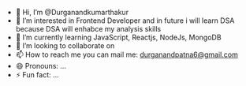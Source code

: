 - 👋 Hi, I’m @Durganandkumarthakur
- 👀 I’m interested in Frontend Developer and in future i will learn DSA because DSA will enhabce my analysis skills
- 🌱 I’m currently learning JavaScript, Reactjs, NodeJs, MongoDB
- 💞️ I’m looking to collaborate on 
- 📫 How to reach me you can mail me: durganandpatna6@gmail.com
- 😄 Pronouns: ...
- ⚡ Fun fact: ...

<!---
Durganandkumarthakur/Durganandkumarthakur is a ✨ special ✨ repository because its `README.md` (this file) appears on your GitHub profile.
You can click the Preview link to take a look at your changes.
--->
